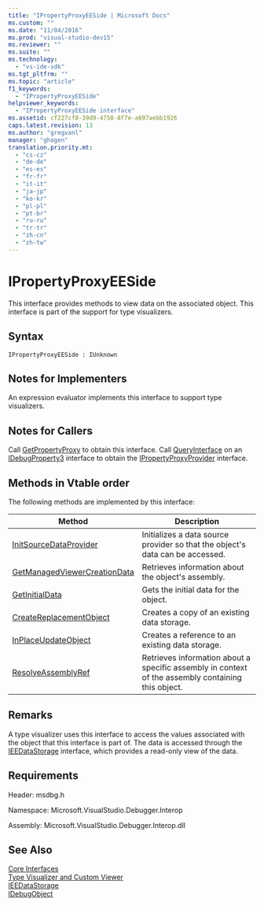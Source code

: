 ```yaml
---
title: "IPropertyProxyEESide | Microsoft Docs"
ms.custom: ""
ms.date: "11/04/2016"
ms.prod: "visual-studio-dev15"
ms.reviewer: ""
ms.suite: ""
ms.technology: 
  - "vs-ide-sdk"
ms.tgt_pltfrm: ""
ms.topic: "article"
f1_keywords: 
  - "IPropertyProxyEESide"
helpviewer_keywords: 
  - "IPropertyProxyEESide interface"
ms.assetid: cf227cf8-39d9-4758-8f7e-a697aebb1926
caps.latest.revision: 13
ms.author: "gregvanl"
manager: "ghogen"
translation.priority.mt: 
  - "cs-cz"
  - "de-de"
  - "es-es"
  - "fr-fr"
  - "it-it"
  - "ja-jp"
  - "ko-kr"
  - "pl-pl"
  - "pt-br"
  - "ru-ru"
  - "tr-tr"
  - "zh-cn"
  - "zh-tw"
---
```

# IPropertyProxyEESide
This interface provides methods to view data on the associated object. This interface is part of the support for type visualizers.  
  
## Syntax  
  
```  
IPropertyProxyEESide : IUnknown  
```  
  
## Notes for Implementers  
 An expression evaluator implements this interface to support type visualizers.  
  
## Notes for Callers  
 Call [GetPropertyProxy](../../../extensibility/debugger/reference/ipropertyproxyprovider-getpropertyproxy.md) to obtain this interface. Call [QueryInterface](/visual-cpp/atl/queryinterface) on an [IDebugProperty3](../../../extensibility/debugger/reference/idebugproperty3.md) interface to obtain the [IPropertyProxyProvider](../../../extensibility/debugger/reference/ipropertyproxyprovider.md) interface.  
  
## Methods in Vtable order  
 The following methods are implemented by this interface:  
  
|Method|Description|  
|------------|-----------------|  
|[InitSourceDataProvider](../../../extensibility/debugger/reference/ipropertyproxyeeside-initsourcedataprovider.md)|Initializes a data source provider so that the object's data can be accessed.|  
|[GetManagedViewerCreationData](../../../extensibility/debugger/reference/ipropertyproxyeeside-getmanagedviewercreationdata.md)|Retrieves information about the object's assembly.|  
|[GetInitialData](../../../extensibility/debugger/reference/ipropertyproxyeeside-getinitialdata.md)|Gets the initial data for the object.|  
|[CreateReplacementObject](../../../extensibility/debugger/reference/ipropertyproxyeeside-createreplacementobject.md)|Creates a copy of an existing data storage.|  
|[InPlaceUpdateObject](../../../extensibility/debugger/reference/ipropertyproxyeeside-inplaceupdateobject.md)|Creates a reference to an existing data storage.|  
|[ResolveAssemblyRef](../../../extensibility/debugger/reference/ipropertyproxyeeside-resolveassemblyref.md)|Retrieves information about a specific assembly in context of the assembly containing this object.|  
  
## Remarks  
 A type visualizer uses this interface to access the values associated with the object that this interface is part of. The data is accessed through the [IEEDataStorage](../../../extensibility/debugger/reference/ieedatastorage.md) interface, which provides a read-only view of the data.  
  
## Requirements  
 Header: msdbg.h  
  
 Namespace: Microsoft.VisualStudio.Debugger.Interop  
  
 Assembly: Microsoft.VisualStudio.Debugger.Interop.dll  
  
## See Also  
 [Core Interfaces](../../../extensibility/debugger/reference/core-interfaces.md)   
 [Type Visualizer and Custom Viewer](../../../extensibility/debugger/type-visualizer-and-custom-viewer.md)   
 [IEEDataStorage](../../../extensibility/debugger/reference/ieedatastorage.md)   
 [IDebugObject](../../../extensibility/debugger/reference/idebugobject.md)